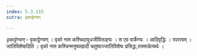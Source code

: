 ```yaml
---
index: 5.3.115
sutra: वृकाट्टेण्यण्

---
```

_वृकाट्टेण्यण्_ - वृकाट्टेण्यण् । वृको नाम कश्चिदायुधजीविसङ्घः । स एव वार्केण्यः । आदिवृद्धिः । रपरत्वम् । जातिविशेषादिति । वृको नाम कश्चिन्मनुष्यखादी चतुष्पाज्जातिविशेषः प्रसिद्धः,तस्मान्नेत्यर्थः ।